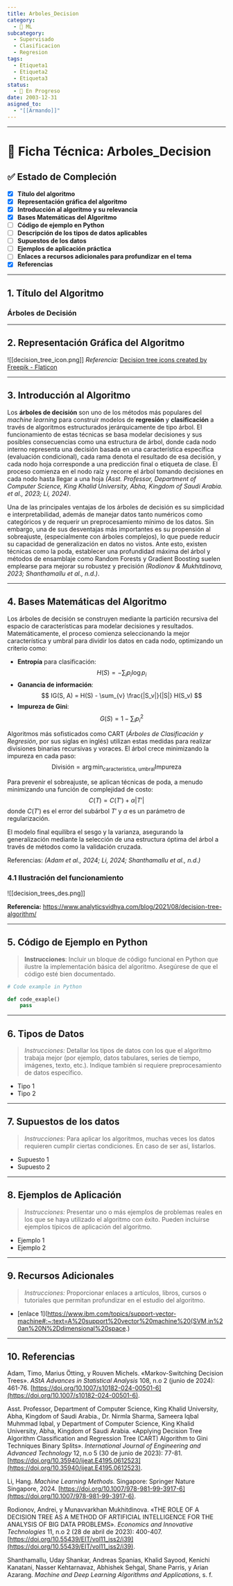 ```yaml
---
title: Arboles_Decision
category:
  - 🤖 ML
subcategory:
  - Supervisado
  - Clasificacion
  - Regresion
tags:
  - Etiqueta1
  - Etiqueta2
  - Etiqueta3
status:
  - 🔵 En Progreso
date: 2003-12-31
asigned_to:
  - "[[Armando]]"
---
```

--- 
# 📝 Ficha Técnica: Arboles_Decision

## ✅ Estado de Compleción
- [x] **Título del algoritmo**
- [x] **Representación gráfica del algoritmo**
- [x] **Introducción al algoritmo y su relevancia**
- [x] **Bases Matemáticas del Algoritmo**
- [ ] **Código de ejemplo en Python**
- [ ] **Descripción de los tipos de datos aplicables**
- [ ] **Supuestos de los datos**
- [ ] **Ejemplos de aplicación práctica**
- [ ] **Enlaces a recursos adicionales para profundizar en el tema**
- [x] **Referencias**

---
## 1. Título del Algoritmo

### **Árboles de Decisión**

---
## 2. Representación Gráfica del Algoritmo

![[decision_tree_icon.png]]
*Referencia:* <a href="https://www.flaticon.com/free-icons/decision-tree" title="decision tree icons">Decision tree icons created by Freepik - Flaticon</a> 

---
## 3. Introducción al Algoritmo 

Los **árboles de decisión** son uno de los métodos más populares del *machine learning* para construir modelos de **regresión** y **clasificación** a través de algoritmos estructurados jerárquicamente de tipo árbol. El funcionamiento de estas técnicas se basa modelar decisiones y sus posibles consecuencias como una estructura de árbol, donde cada nodo interno representa una decisión basada en una característica específica (evaluación condicional), cada rama denota el resultado de esa decisión, y cada nodo hoja corresponde a una predicción final o etiqueta de clase. El proceso comienza en el nodo raíz y recorre el árbol tomando decisiones en cada nodo hasta llegar a una hoja *(Asst. Professor, Department of Computer Science, King Khalid University, Abha, Kingdom of Saudi Arabia. et al., 2023; Li, 2024)*.

Una de las principales ventajas de los árboles de decisión es su simplicidad e interpretabilidad, además de manejar datos tanto numéricos como categóricos y de requerir un preprocesamiento mínimo de los datos. Sin embargo, una de sus desventajas más importantes es su propensión al sobreajuste, (especialmente con árboles complejos), lo que puede reducir su capacidad de generalización en datos no vistos. Ante esto, existen técnicas como la poda, establecer una profundidad máxima del árbol y métodos de ensamblaje como Random Forests y Gradient Boosting suelen emplearse para mejorar su robustez y precisión *(Rodionov & Mukhitdinova, 2023; Shanthamallu et al., n.d.)*.

---
## 4. Bases Matemáticas del Algoritmo

Los árboles de decisión se construyen mediante la partición recursiva del espacio de características para modelar decisiones y resultados. Matemáticamente, el proceso comienza seleccionando la mejor característica y umbral para dividir los datos en cada nodo, optimizando un criterio como:

- **Entropía** para clasificación:
  $$
  H(S) = -\sum_{i} p_i \log p_i
  $$
- **Ganancia de información**:
  $$
  IG(S, A) = H(S) - \sum_{v} \frac{|S_v|}{|S|} H(S_v)
  $$
- **Impureza de Gini**:
  $$
  G(S) = 1 - \sum_{i} p_i^2
  $$

Algoritmos más sofisticados como CART (*Árboles de Clasificación y Regresión*, por sus siglas en inglés) utilizan estas medidas para realizar divisiones binarias recursivas y voraces. El árbol crece minimizando la impureza en cada paso:
$$
\text{División} = \arg\min_{\text{característica, umbral}} \text{Impureza}
$$

Para prevenir el sobreajuste, se aplican técnicas de poda, a menudo minimizando una función de complejidad de costo:
$$
C(T) = C(T') + \alpha |T'|
$$
donde $C(T')$ es el error del subárbol $T'$ y $\alpha$ es un parámetro de regularización.

El modelo final equilibra el sesgo y la varianza, asegurando la generalización mediante la selección de una estructura óptima del árbol a través de métodos como la validación cruzada. 

Referencias: *(Adam et al., 2024; Li, 2024; Shanthamallu et al., n.d.)*
### 4.1 Ilustración del funcionamiento 

![[decision_trees_des.png]]

**Referencia:** https://www.analyticsvidhya.com/blog/2021/08/decision-tree-algorithm/ 

---
## 5. Código de Ejemplo en Python

 >**Instrucciones**: Incluir un bloque de código funcional en Python que ilustre la implementación básica del algoritmo. Asegúrese de que el código esté bien documentado.

```python
# Code example in Python

def code_exaple()
	pass
````

---
## 6.  Tipos de Datos

>*Instrucciones:* Detallar los tipos de datos con los que el algoritmo trabaja mejor (por ejemplo, datos tabulares, series de tiempo, imágenes, texto, etc.). Indique también si requiere preprocesamiento de datos específico.

- Tipo 1
- Tipo 2

---
## 7.  Supuestos de los datos

>*Instrucciones:* Para aplicar los algoritmos, muchas veces los datos requieren cumplir ciertas condiciones. En caso de ser así, listarlos. 

- Supuesto 1
- Supuesto 2
--- 
## 8. Ejemplos de Aplicación

> *Instrucciones:* Presentar uno o más ejemplos de problemas reales en los que se haya utilizado el algoritmo con éxito. Pueden incluirse ejemplos típicos de aplicación del algoritmo.

- Ejemplo 1
- Ejemplo 2
---
## 9. Recursos Adicionales

> *Instrucciones:* Proporcionar enlaces a artículos, libros, cursos o tutoriales que permitan profundizar en el estudio del algoritmo.

- [enlace 1](https://www.ibm.com/topics/support-vector-machine#:~:text=A%20support%20vector%20machine%20(SVM,in%20an%20N%2Ddimensional%20space.)
---
## 10. Referencias

Adam, Timo, Marius Ötting, y Rouven Michels. «Markov-Switching Decision Trees». _AStA Advances in Statistical Analysis_ 108, n.o 2 (junio de 2024): 461-76. [https://doi.org/10.1007/s10182-024-00501-6](https://doi.org/10.1007/s10182-024-00501-6).

Asst. Professor, Department of Computer Science, King Khalid University, Abha, Kingdom of Saudi Arabia., Dr. Nirmla Sharma, Sameera Iqbal Muhmmad Iqbal, y Department of Computer Science, King Khalid University, Abha, Kingdom of Saudi Arabia. «Applying Decision Tree Algorithm Classification and Regression Tree (CART) Algorithm to Gini Techniques Binary Splits». _International Journal of Engineering and Advanced Technology_ 12, n.o 5 (30 de junio de 2023): 77-81. [https://doi.org/10.35940/ijeat.E4195.0612523](https://doi.org/10.35940/ijeat.E4195.0612523).

Li, Hang. _Machine Learning Methods_. Singapore: Springer Nature Singapore, 2024. [https://doi.org/10.1007/978-981-99-3917-6](https://doi.org/10.1007/978-981-99-3917-6).

Rodionov, Andrei, y Munavvarkhan Mukhitdinova. «THE ROLE OF A DECISION TREE AS A METHOD OF ARTIFICIAL INTELLIGENCE FOR THE ANALYSIS OF BIG DATA PROBLEMS». _Economics and Innovative Technologies_ 11, n.o 2 (28 de abril de 2023): 400-407. [https://doi.org/10.55439/EIT/vol11_iss2/i39](https://doi.org/10.55439/EIT/vol11_iss2/i39).

Shanthamallu, Uday Shankar, Andreas Spanias, Khalid Sayood, Kenichi Kanatani, Nasser Kehtarnavaz, Abhishek Sehgal, Shane Parris, y Arian Azarang. _Machine and Deep Learning Algorithms and Applications_, s. f.
